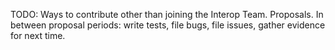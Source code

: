 TODO: Ways to contribute other than joining the Interop Team. Proposals. In between proposal periods: write tests, file bugs, file issues, gather evidence for next time.
